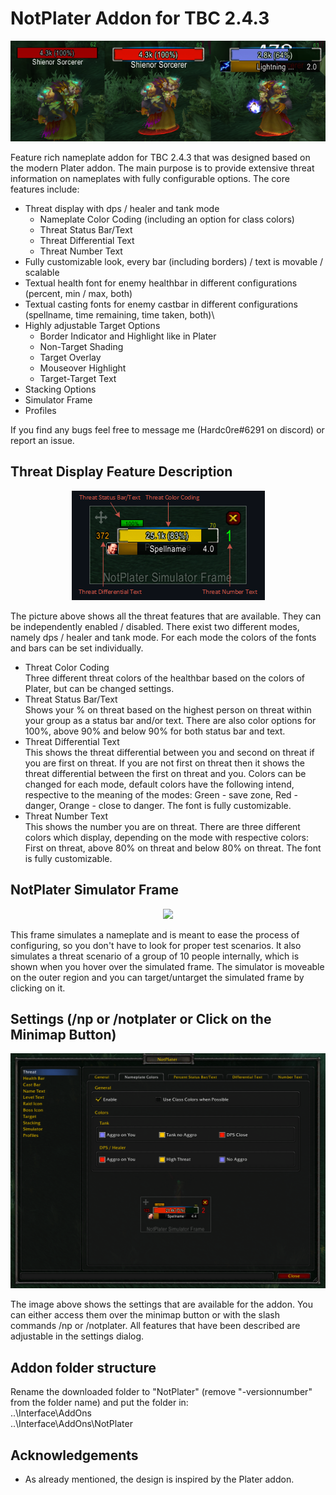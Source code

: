 # NotPlater Addon for TBC 2.4.3

<p align="center">
  <img src="/images/demo.png">
</p>

Feature rich nameplate addon for TBC 2.4.3 that was designed based on the modern Plater addon. The main purpose is to provide extensive threat information on nameplates with fully configurable options. The core features include:
- Threat display with dps / healer and tank mode 
    - Nameplate Color Coding (including an option for class colors)
    - Threat Status Bar/Text
    - Threat Differential Text 
    - Threat Number Text
- Fully customizable look, every bar (including borders) / text is movable / scalable
- Textual health font for enemy healthbar in different configurations (percent, min / max, both)
- Textual casting fonts for enemy castbar in different configurations (spellname, time remaining, time taken, both)\
- Highly adjustable Target Options
    - Border Indicator and Highlight like in Plater
    - Non-Target Shading
    - Target Overlay
    - Mouseover Highlight
    - Target-Target Text
- Stacking Options
- Simulator Frame
- Profiles

If you find any bugs feel free to message me (Hardc0re#6291 on discord) or report an issue.

## Threat Display Feature Description

<p align="center">
  <img src="/images/demo4.png">
</p>

The picture above shows all the threat features that are available. They can be independently enabled / disabled. There exist two different modes, namely dps / healer and tank mode. For each mode the colors of the fonts and bars can be set individually.
- Threat Color Coding\
  Three different threat colors of the healthbar based on the colors of Plater, but can be changed settings.
- Threat Status Bar/Text\
  Shows your % on threat based on the highest person on threat within your group as a status bar and/or text. There are also color options for 100%, above 90% and below 90% for both status bar and text.
- Threat Differential Text\
  This shows the threat differential between you and second on threat if you are first on threat. If you are not first on threat then it shows the threat differential between the first on threat and you. Colors can be changed for each mode, default colors have the following intend, respective to the meaning of the modes: Green - save zone, Red - danger, Orange - close to danger. The font is fully customizable.
- Threat Number Text\
  This shows the number you are on threat. There are three different colors which display, depending on the mode with respective colors: First on threat, above 80% on threat and below 80% on threat. The font is fully customizable.

## NotPlater Simulator Frame

<p align="center">
  <img src="/images/notplater_simulator_frame.gif">
</p>

This frame simulates a nameplate and is meant to ease the process of configuring, so you don't have to look for proper test scenarios. It also simulates a threat scenario of a group of 10 people internally, which is shown when you hover over the simulated frame. The simulator is moveable on the outer region and you can target/untarget the simulated frame by clicking on it.

## Settings (/np or /notplater or Click on the Minimap Button)

<p align="center">
  <img src="/images/demo_settings.png">
</p>

The image above shows the settings that are available for the addon. You can either access them over the minimap button or with the slash commands /np or /notplater. All features that have been described are adjustable in the settings dialog.

## Addon folder structure

Rename the downloaded folder to "NotPlater" (remove "-versionnumber" from the folder name) and put the folder in:\
..\Interface\AddOns\
..\Interface\AddOns\NotPlater

## Acknowledgements

- As already mentioned, the design is inspired by the Plater addon.